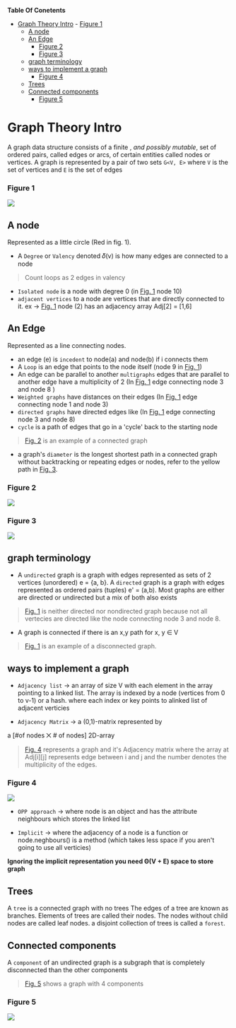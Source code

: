**Table Of Conetents**
<!-- TOC -->

- [Graph Theory Intro](#graph-theory-intro)
        - [Figure 1](#figure-1)
    - [A node](#a-node)
    - [An Edge](#an-edge)
        - [Figure 2](#figure-2)
        - [Figure 3](#figure-3)
    - [graph terminology](#graph-terminology)
    - [ways to implement a graph](#ways-to-implement-a-graph)
        - [Figure 4](#figure-4)
    - [Trees](#trees)
    - [Connected components](#connected-components)
        - [Figure 5](#figure-5)

<!-- /TOC -->

# Graph Theory Intro

A graph data structure consists of a finite , *and possibly mutable*, set of ordered pairs, called edges or arcs, of certain entities called nodes or vertices. A graph is represented by a pair of two sets `G<V, E>`
where `V` is the set of vertices and `E` is the set of edges


### Figure 1
![](Images/img1.png)

## A node
Represented as a little circle (Red in fig. 1).
+ A `Degree` or `Valency` denoted 𝛿(v) is how many edges are connected to a node
>Count loops as 2 edges in valency
+ `Isolated node` is a node with degree 0 (in [Fig. 1](#figure-1) node 10)
+ `adjacent vertices`  to a node are vertices that are directly connected to it. ex -> [Fig. 1](#figure-1) node (2) has an adjacency array Adj[2] = [1,6]

## An Edge
Represented as a line connecting nodes.
+ an edge (e) is `incedent` to node(a) and node(b) if i connects them
+ A `Loop` is an edge that points to the node itself (node 9 in [Fig. 1](#figure-1))
+ An edge can be parallel to another `multigraphs` edges that are parallel to another edge have a multiplicity of 2 (In [Fig. 1](#figure-1) edge connecting node 3 and node 8 )
+ `Weighted graphs` have distances on their edges (In [Fig. 1](#figure-1) edge connecting node 1 and node 3)
+ `directed graphs` have directed edges like (In [Fig. 1](#figure-1) edge connecting node 3 and node 8)
+ `cycle` is a path of edges that go in a 'cycle' back to the starting node

>[Fig. 2](#figure-2) is an example of a connected graph
+ a graph's `diameter` is the longest shortest path in a connected graph without backtracking or repeating edges or nodes, refer to the yellow path in [Fig. 3](#figure-3).

### Figure 2
![](Images/img2.png)
### Figure 3
![](Images/img3.png)

## graph terminology
+ A `undirected` graph is a graph with edges represented as sets of 2 vertices (unordered) e = {a, b}. A `directed` graph is a graph with edges represented as ordered pairs (tuples) e' = (a,b).
Most graphs are either are directed or undirected but a mix of both also exists

>[Fig. 1](#figure-1) is neither directed nor nondirected graph
>because not all vertecies are directed like the node
>connecting node 3 and node 8.


+ A graph is connected if there is an x,y path for x, y ∈ V

>[Fig. 1](#figure-1) is an example of a disconnected graph.


<!-- + `Walk` is a sequence of vertices and edges

> `closed walk` is a walk that starts at a node and returns to it

> `trivial walk` is a walk that goes through no edges (one node)

+ `Trail` is a walk with no repeated edges

>a closed trail is called a `circiut`

+ `Path` a walk with no repeated vertices

>a closed path is a `cycle`. The first and the last node can be repeated -->


## ways to implement a graph

+ `Adjacency list` -> an array of size V with each element in the array pointing to a linked list. The array is indexed by a node (vertices from 0 to v-1) or a hash. where each index or key points to alinked list of adjacent verticies

+ `Adjacency Matrix` -> a (0,1)-matrix represented by

a [#of nodes ⨉ # of nodes] 2D-array
> [Fig. 4](#figure-4) represents a graph and it's Adjacency matrix where the array at Adj[i][j] represents edge between i and j and the number denotes the multiplicity of the edges.

### Figure 4
![](Images/img4.png)

+ `OPP approach` -> where node is an object and has the attribute neighbours which stores the linked list

+ `Implicit` -> where the adjacency of a node is a function or node.neghbours() is a method (which takes less space if you aren't going to use all verticies)


**Ignoring the implicit representation you need Θ(V + E) space to store graph**

## Trees
A `tree` is a connected graph with no trees The edges of a tree are known as branches. Elements of trees are called their nodes. The nodes without child nodes are called leaf nodes. a disjoint collection of trees is called a `forest`.


## Connected components
A `component` of an undirected graph is a subgraph that is completely disconnected than the other components
>[Fig. 5](#figure-5) shows a graph with 4 components

### Figure 5
![](Images/img6.png)
